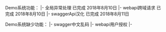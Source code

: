 
Demo系统功能：
	|- 全局异常处理		已完成		2018年8月10日
	|- webapi跨域请求	已完成		2018年8月10日
	|- swaggerApi汉化	已完成		2018年8月11日
	
	
Demo系统缺少功能：
	|- swagger中文乱码
	|- webapi用户授权
	|- 